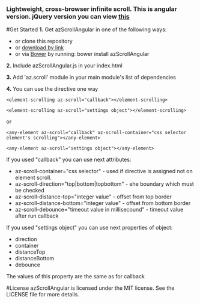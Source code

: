 ### Lightweight, cross-browser infinite scroll. This is angular version. jQuery version you can view [this](https://github.com/AzatKhalilov/azScroll)

#Get Started
**1.** Get azScrollAngular in one of the following ways:

+ or clone this repository
+ or [download by link](https://github.com/AzatKhalilov/azScrollAngular/blob/master/src/js/azScrollAngular.js)
+ or via [Bower](http://bower.io/) by running: bower install azScrollAngular

**2.** Include azScrollAngular.js in your index.html

**3.** Add 'az.scroll' module in your main module's list of dependencies

**4.** You can use the directive one way

`<element-scrolling az-scroll="callback"></element-scrolling>`

`<element-scrolling az-scroll="settings object"></element-scrolling>`

or

`<any-element az-scroll="callback" az-scroll-container="css selector element's scrolling"></any-element>`

`<any-element az-scroll="settings object"></any-element>`

If you used "callback" you can use next attributes:


+ az-scroll-container="css selector" - used if directive is assigned not on element scroll.
+ az-scroll-direction="top|bottom|topbottom" - еhe boundary which must be checked
+ az-scroll-distance-top="integer value" - offset from top border
+ az-scroll-distance-bottom="integer value" - offset from bottom border
+ az-scroll-debounce="timeout value in millisecound" - timeout value  after run callback

If you used "settings object" you can use next properties of object:
+ direction
+ container
+ distanceTop
+ distanceBottom
+ debounce

The values of this property are the same as for callback 


#License
azScrollAngular is licensed under the MIT license. See the LICENSE file for more details.

